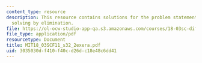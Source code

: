 ```yaml
---
content_type: resource
description: This resource contains solutions for the problem statements related to
  solving by elimination.
file: https://ol-ocw-studio-app-qa.s3.amazonaws.com/courses/18-03sc-differential-equations-fall-2011/3035030df410f40cd26dc18e48c6dd41_MIT18_03SCF11_s32_2exera.pdf
file_type: application/pdf
resourcetype: Document
title: MIT18_03SCF11_s32_2exera.pdf
uid: 3035030d-f410-f40c-d26d-c18e48c6dd41
---
```

